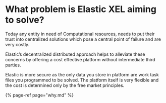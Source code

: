 # What problem is Elastic XEL aiming to solve?

Today any entity in need of Computational resources, needs to put their trust into centralized solutions which pose a central point of failure and are very costly.

Elastic’s decentralized distributed approach helps to alleviate these concerns by offering a cost effective platform without intermediate third parties.

Elastic is more secure as the only data you store in platform are work task files you programmed to be solved. The platform itself is very flexible and the cost is determined only by the free market principles.

{% page-ref page="why.md" %}

